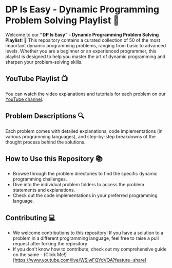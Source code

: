 # DP Is Easy - Dynamic Programming Problem Solving Playlist 🚀

Welcome to our **"DP Is Easy" - Dynamic Programming Problem Solving Playlist**! 🎉 This repository contains a curated collection of 50 of the most important dynamic programming problems, ranging from basic to advanced levels. Whether you are a beginner or an experienced programmer, this playlist is designed to help you master the art of dynamic programming and sharpen your problem-solving skills.

## YouTube Playlist 📺
You can watch the video explanations and tutorials for each problem on our [YouTube channel](insert_your_youtube_playlist_link_here).

## Problem Descriptions 🔍
Each problem comes with detailed explanations, code implementations (in various programming languages), and step-by-step breakdowns of the thought process behind the solutions.

## How to Use this Repository 📚
- Browse through the problem directories to find the specific dynamic programming challenges.
- Dive into the individual problem folders to access the problem statements and explanations.
- Check out the code implementations in your preferred programming language.

## Contributing 💻
- We welcome contributions to this repository! If you have a solution to a problem in a different programming language, feel free to raise a pull request after forking the repository
- If you don't know how to contribute, check out my comprehensive guide on the same - (Click Me!)[https://www.youtube.com/live/WSjwFQYdVQA?feature=share]
